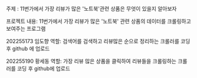 주제 : 11번가에서 가장 리뷰가 많은 '노트북'관련 상품은 무엇이 있을지 알아보자


프로젝트 내용: 11번가에서 가장 리뷰가 많은 '노트북' 관련 상품의 데이터를 크롤링하고 보여주는 프로그램

202255173 임도향 역할: 검색어를 검색하고 리뷰많은 순으로 정리하는 크롤러를 코딩 후 github 에 업로드

202255190 황세동 역할: 가장 리뷰 많은 상품을 클릭하여 리뷰들을 크롤링하는 크롤러를 코딩 후 github에 업로드
